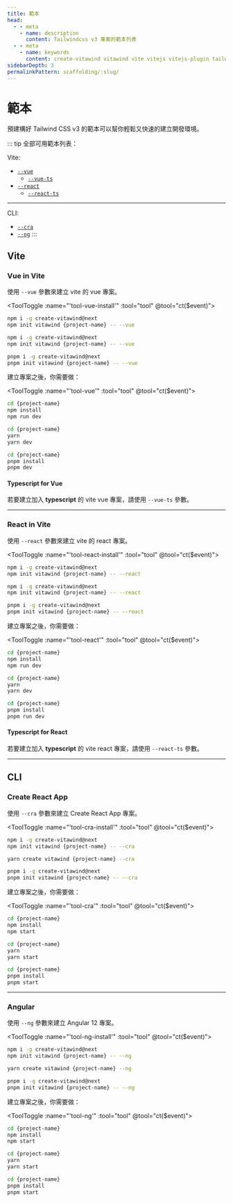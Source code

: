 ```yaml
---
title: 範本
head:
  - - meta
    - name: description
      content: Tailwindcss v3 專案的範本列表
  - - meta
    - name: keywords
      content: create-vitawind vitawind vite vitejs vitejs-plugin tailwind tailwindcss hmr react create-react-app vuecli vue-cli ng angular
sidebarDepth: 3
permalinkPattern: scaffolding/:slug/
---
```


<script>
export default{
  data () {
    return {
      tool: 'npm',
      storage: undefined
    }
  },
  mounted () {
    let tool = ''
    if (typeof window !== 'undefined') {
      if(window.localStorage.length>0) {
        tool = window.localStorage.getItem('tool')
      }
    }
    this.tool = tool?tool:'npm';
    this.ct(this.tool)
  },
  methods:{
    ct (event) {
      this.tool = event
      if (typeof window !== 'undefined') {
        window.localStorage.setItem('tool',event)
      }
      // if (this.storage = !) {
      //   this.storage.setItem('tool',event)
      // }
    }
  },
}
</script>

# 範本

預建構好 Tailwind CSS v3 的範本可以幫你輕鬆又快速的建立開發環境。

::: tip 全部可用範本列表：

Vite:

  <!-- - [`--pure`](#vanilla-js-in-vite) <MyBadge color="green" text="BETA" size="small" /> -->

- [`--vue`](#vue-in-vite)
  - [`--vue-ts`](#typescript-for-vue)
- [`--react`](#react-in-vite)
  - [`--react-ts`](#typescript-for-react)

---

CLI:

- [`--cra`](#create-react-app)
- [`--ng`](#angular)
  :::

## Vite

<!-- ### Vanilla-JS in Vite <Badge color="green" text="BETA" />
Use flag `--pure` to create project with vanilla-js in vite.

<ToolToggle :name="'tool-pure-install'" :tool="tool" @tool="ct($event)"><div v-if="tool === 'npm'">

```bash
npm i -g create-vitawind@next
npm init vitawind {project-name} -- --pure
```
</div><div v-if="tool === 'yarn'">

```bash
yarn create vitawind {project-name} --pure
```
</div><div v-if="tool === 'pnpm'">

```bash
pnpm i -g create-vitawind@next
pnpm init vitawind {project-name} -- --pure
```
</div></ToolToggle>

建立專案之後，你需要做：

<ToolToggle :name="'tool-pure'" :tool="tool" @tool="ct($event)"><div v-if="tool === 'npm'">

```bash
cd {project-name}
npm install
npm run dev
```
</div><div v-if="tool === 'yarn'">

```bash
cd {project-name}
yarn
yarn dev
```
</div><div v-if="tool === 'pnpm'">

```bash
cd {project-name}
pnpm install
pnpm dev
```
</div></ToolToggle>

----- -->

### Vue in Vite

使用 `--vue` 參數來建立 vite 的 vue 專案。

<ToolToggle :name="'tool-vue-install'" :tool="tool" @tool="ct($event)"><div v-if="tool === 'npm'">

```bash
npm i -g create-vitawind@next
npm init vitawind {project-name} -- --vue
```

</div><div v-if="tool === 'yarn'">

```bash
npm i -g create-vitawind@next
npm init vitawind {project-name} -- --vue
```

</div><div v-if="tool === 'pnpm'">

```bash
pnpm i -g create-vitawind@next
pnpm init vitawind {project-name} -- --vue
```

</div></ToolToggle>

建立專案之後，你需要做：

<ToolToggle :name="'tool-vue'" :tool="tool" @tool="ct($event)"><div v-if="tool === 'npm'">

```bash
cd {project-name}
npm install
npm run dev
```

</div><div v-if="tool === 'yarn'">

```bash
cd {project-name}
yarn
yarn dev
```

</div><div v-if="tool === 'pnpm'">

```bash
cd {project-name}
pnpm install
pnpm dev
```

</div></ToolToggle>

#### Typescript for Vue

若要建立加入 **typescript** 的 vite vue 專案，請使用 `--vue-ts` 參數。

---

### React in Vite

使用 `--react` 參數來建立 vite 的 react 專案。

<ToolToggle :name="'tool-react-install'" :tool="tool" @tool="ct($event)"><div v-if="tool === 'npm'">

```bash
npm i -g create-vitawind@next
npm init vitawind {project-name} -- --react
```

</div><div v-if="tool === 'yarn'">

```bash
npm i -g create-vitawind@next
npm init vitawind {project-name} -- --react
```

</div><div v-if="tool === 'pnpm'">

```bash
pnpm i -g create-vitawind@next
pnpm init vitawind {project-name} -- --react
```

</div></ToolToggle>

建立專案之後，你需要做：

<ToolToggle :name="'tool-react'" :tool="tool" @tool="ct($event)"><div v-if="tool === 'npm'">

```bash
cd {project-name}
npm install
npm run dev
```

</div><div v-if="tool === 'yarn'">

```bash
cd {project-name}
yarn
yarn dev
```

</div><div v-if="tool === 'pnpm'">

```bash
cd {project-name}
pnpm install
pnpm run dev
```

</div></ToolToggle>

#### Typescript for React

若要建立加入 **typescript** 的 vite react 專案，請使用 `--react-ts` 參數。

---

## CLI

### Create React App

使用 `--cra` 參數來建立 Create React App 專案。

<ToolToggle :name="'tool-cra-install'" :tool="tool" @tool="ct($event)"><div v-if="tool === 'npm'">

```bash
npm i -g create-vitawind@next
npm init vitawind {project-name} -- --cra
```

</div><div v-if="tool === 'yarn'">

```bash
yarn create vitawind {project-name} --cra
```

</div><div v-if="tool === 'pnpm'">

```bash
pnpm i -g create-vitawind@next
pnpm init vitawind {project-name} -- --cra
```

</div></ToolToggle>

建立專案之後，你需要做：

<ToolToggle :name="'tool-cra'" :tool="tool" @tool="ct($event)"><div v-if="tool === 'npm'">

```bash
cd {project-name}
npm install
npm start
```

</div><div v-if="tool === 'yarn'">

```bash
cd {project-name}
yarn
yarn start
```

</div><div v-if="tool === 'pnpm'">

```bash
cd {project-name}
pnpm install
pnpm start
```

</div></ToolToggle>

---

### Angular

使用 `--ng` 參數來建立 Angular 12 專案。

<ToolToggle :name="'tool-ng-install'" :tool="tool" @tool="ct($event)"><div v-if="tool === 'npm'">

```bash
npm i -g create-vitawind@next
npm init vitawind {project-name} -- --ng
```

</div><div v-if="tool === 'yarn'">

```bash
yarn create vitawind {project-name} --ng
```

</div><div v-if="tool === 'pnpm'">

```bash
pnpm i -g create-vitawind@next
pnpm init vitawind {project-name} -- --ng
```

</div></ToolToggle>

建立專案之後，你需要做：

<ToolToggle :name="'tool-ng'" :tool="tool" @tool="ct($event)"><div v-if="tool === 'npm'">

```bash
cd {project-name}
npm install
npm start
```

</div><div v-if="tool === 'yarn'">

```bash
cd {project-name}
yarn
yarn start
```

</div><div v-if="tool === 'pnpm'">

```bash
cd {project-name}
pnpm install
pnpm start
```

</div></ToolToggle>
